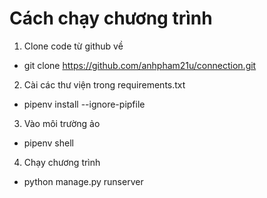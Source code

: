 # Cách chạy chương trình
1. Clone code từ github về
- git clone https://github.com/anhpham21u/connection.git
2. Cài các thư viện trong requirements.txt
- pipenv install --ignore-pipfile
3. Vào môi trường ảo
- pipenv shell
4. Chạy chương trình
- python manage.py runserver
